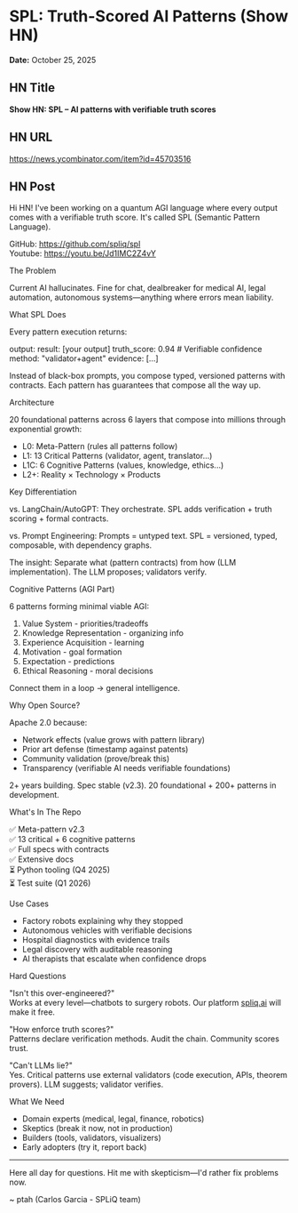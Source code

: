 # SPL: Truth-Scored AI Patterns (Show HN)

**Date:** October 25, 2025

## HN Title
**Show HN: SPL – AI patterns with verifiable truth scores**

## HN URL
https://news.ycombinator.com/item?id=45703516

## HN Post

Hi HN! I've been working on a quantum AGI language where every output comes with a verifiable truth score. It's called SPL (Semantic Pattern Language).

GitHub: https://github.com/spliq/spl  
Youtube: https://youtu.be/Jd1IMC2Z4vY

The Problem

Current AI hallucinates. Fine for chat, dealbreaker for medical AI, legal automation, autonomous systems—anything where errors mean liability.

What SPL Does

Every pattern execution returns:

output:
  result: [your output]
  truth_score: 0.94        # Verifiable confidence
  method: "validator+agent"
  evidence: [...]

Instead of black-box prompts, you compose typed, versioned patterns with contracts. Each pattern has guarantees that compose all the way up.

Architecture

20 foundational patterns across 6 layers that compose into millions through exponential growth:
- L0: Meta-Pattern (rules all patterns follow)
- L1: 13 Critical Patterns (validator, agent, translator...)
- L1C: 6 Cognitive Patterns (values, knowledge, ethics...)
- L2+: Reality × Technology × Products

Key Differentiation

vs. LangChain/AutoGPT: They orchestrate. SPL adds verification + truth scoring + formal contracts.

vs. Prompt Engineering: Prompts = untyped text. SPL = versioned, typed, composable, with dependency graphs.

The insight: Separate what (pattern contracts) from how (LLM implementation). The LLM proposes; validators verify.

Cognitive Patterns (AGI Part)

6 patterns forming minimal viable AGI:
1. Value System - priorities/tradeoffs
2. Knowledge Representation - organizing info
3. Experience Acquisition - learning
4. Motivation - goal formation
5. Expectation - predictions
6. Ethical Reasoning - moral decisions

Connect them in a loop → general intelligence.

Why Open Source?

Apache 2.0 because:
- Network effects (value grows with pattern library)
- Prior art defense (timestamp against patents)
- Community validation (prove/break this)
- Transparency (verifiable AI needs verifiable foundations)

2+ years building. Spec stable (v2.3). 20 foundational + 200+ patterns in development.

What's In The Repo

✅ Meta-pattern v2.3  
✅ 13 critical + 6 cognitive patterns  
✅ Full specs with contracts  
✅ Extensive docs  
⏳ Python tooling (Q4 2025)  
⏳ Test suite (Q1 2026)

Use Cases

- Factory robots explaining why they stopped
- Autonomous vehicles with verifiable decisions
- Hospital diagnostics with evidence trails
- Legal discovery with auditable reasoning
- AI therapists that escalate when confidence drops

Hard Questions

"Isn't this over-engineered?"  
Works at every level—chatbots to surgery robots. Our platform [spliq.ai](https://spliq.ai) will make it free.

"How enforce truth scores?"  
Patterns declare verification methods. Audit the chain. Community scores trust.

"Can't LLMs lie?"  
Yes. Critical patterns use external validators (code execution, APIs, theorem provers). LLM suggests; validator verifies.

What We Need

- Domain experts (medical, legal, finance, robotics)
- Skeptics (break it now, not in production)
- Builders (tools, validators, visualizers)
- Early adopters (try it, report back)

---

Here all day for questions. Hit me with skepticism—I'd rather fix problems now.

~ ptah (Carlos Garcia - SPLiQ team)

